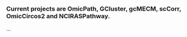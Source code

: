 ### Current projects are OmicPath, GCluster, gcMECM, scCorr, OmicCircos2 and NCIRASPathway.
...

<!---
- 👋 Hi, I’m @CBIIT-CGBB
- 👀 I’m interested in ...
- 🌱 I’m currently learning ...
- 💞️ I’m looking to collaborate on ...
- 📫 How to reach me ...
CBIIT-CGBB/CBIIT-CGBB is a ✨ special ✨ repository because its `README.md` (this file) appears on your GitHub profile.
You can click the Preview link to take a look at your changes.
--->
